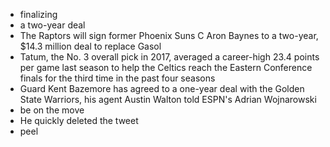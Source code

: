 * finalizing
* a two-year deal
* The Raptors will sign former Phoenix Suns C Aron Baynes to a two-year, $14.3 million deal to replace Gasol
* Tatum, the No. 3 overall pick in 2017, averaged a career-high 23.4 points per game last season to help the Celtics reach the Eastern Conference finals for the third time in the past four seasons
* Guard Kent Bazemore has agreed to a one-year deal with the Golden State Warriors, his agent Austin Walton told ESPN's Adrian Wojnarowski
* be on the move
* He quickly deleted the tweet
* peel
